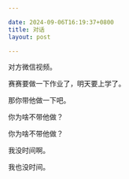 ```yaml
---

date: 2024-09-06T16:19:37+0800
title: 对话
layout: post

---
```


对方微信视频。

赛赛要做一下作业了，明天要上学了。

那你带他做一下吧。

你为啥不带他做？

你为啥不带他做？

我没时间啊。

我也没时间。
